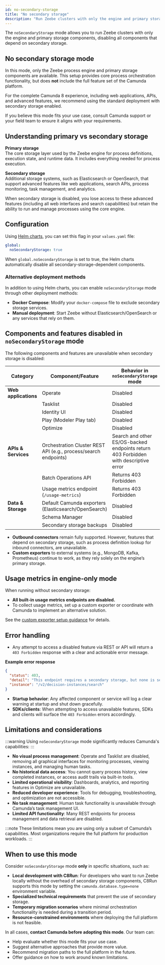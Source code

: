 ```yaml
---
id: no-secondary-storage
title: "No secondary storage"
description: "Run Zeebe clusters with only the engine and primary storage components, without secondary storage dependencies."
---
```


The `noSecondaryStorage` mode allows you to run Zeebe clusters with only the engine and primary storage components, disabling all components that depend on secondary storage.

## No secondary storage mode

In this mode, only the Zeebe process engine and primary storage components are available. This setup provides core process orchestration functionality, but does **not** include the full feature set of the Camunda platform.

For the complete Camunda 8 experience, including web applications, APIs, and advanced features, we recommend using the standard deployment with secondary storage enabled.

If you believe this mode fits your use case, consult Camunda support or your field team to ensure it aligns with your requirements.

## Understanding primary vs secondary storage

**Primary storage**  
The core storage layer used by the Zeebe engine for process definitions, execution state, and runtime data. It includes everything needed for process execution.

**Secondary storage**  
Additional storage systems, such as Elasticsearch or OpenSearch, that support advanced features like web applications, search APIs, process monitoring, task management, and analytics.

When secondary storage is disabled, you lose access to these advanced features (including all web interfaces and search capabilities) but retain the ability to run and manage processes using the core engine.

## Configuration

Using [Helm charts](../installation-methods/helm/install.md), you can set this flag in your `values.yaml` file:

```yaml
global:
  noSecondaryStorage: true
```

When `global.noSecondaryStorage` is set to true, the Helm charts automatically disable all secondary-storage-dependent components.

### Alternative deployment methods

In addition to using Helm charts, you can enable `noSecondaryStorage` mode through other deployment methods:

- **Docker Compose**: Modify your `docker-compose` file to exclude secondary storage services.
- **Manual deployment**: Start Zeebe without Elasticsearch/OpenSearch or any services that rely on them.

## Components and features disabled in `noSecondaryStorage` mode

The following components and features are unavailable when secondary storage is disabled:

| Category             | Component/Feature                                               | Behavior in `noSecondaryStorage` mode                                               |
| -------------------- | --------------------------------------------------------------- | ----------------------------------------------------------------------------------- |
| **Web applications** | Operate                                                         | Disabled                                                                            |
|                      | Tasklist                                                        | Disabled                                                                            |
|                      | Identity UI                                                     | Disabled                                                                            |
|                      | Play (Modeler Play tab)                                         | Disabled                                                                            |
|                      | Optimize                                                        | Disabled                                                                            |
| **APIs & Services**  | Orchestration Cluster REST API (e.g., process/search endpoints) | Search and other ES/OS-backed endpoints return 403 Forbidden with descriptive error |
|                      | Batch Operations API                                            | Returns 403 Forbidden                                                               |
|                      | Usage metrics endpoint (`/usage-metrics`)                       | Returns 403 Forbidden                                                               |
| **Data & Storage**   | Default Camunda exporters (Elasticsearch/OpenSearch)            | Disabled                                                                            |
|                      | Schema Manager                                                  | Disabled                                                                            |
|                      | Secondary storage backups                                       | Disabled                                                                            |

- **Outbound connectors** remain fully supported. However, features that depend on secondary storage, such as process definition lookup for inbound connectors, are unavailable.
- **Custom exporters** to external systems (e.g., MongoDB, Kafka, Prometheus) continue to work, as they rely solely on the engine’s primary storage.

## Usage metrics in engine-only mode

When running without secondary storage:

- **All built-in usage metrics endpoints are disabled.**
- To collect usage metrics, set up a custom exporter or coordinate with Camunda to implement an alternative solution.

See the [custom exporter setup guidance](/self-managed/concepts/exporters.md#custom-exporter-to-filter-specific-records) for details.

## Error handling

- Any attempt to access a disabled feature via REST or API will return a `403 Forbidden` response with a clear and actionable error message.

**Example error response**

```json
{
  "status": 403,
  "detail": "This endpoint requires a secondary storage, but none is set. Secondary storage can be configured using the 'camunda.database.type' property.",
  "instance": "/v2/decision-instances/search"
}
```

- **Startup behavior**: Any affected component or service will log a clear warning at startup and shut down gracefully.
- **SDKs/clients**: When attempting to access unavailable features, SDKs and clients will surface the `403 Forbidden` errors accordingly.

## Limitations and considerations

:::warning
Using `noSecondaryStorage` mode significantly reduces Camunda's capabilities:
:::

- **No visual process management**: Operate and Tasklist are disabled, removing all graphical interfaces for monitoring processes, viewing instances, and managing human tasks.
- **No historical data access**: You cannot query process history, view completed instances, or access audit trails via built-in tools.
- **Limited operational visibility**: Dashboards, analytics, and reporting features in Optimize are unavailable.
- **Reduced developer experience**: Tools for debugging, troubleshooting, and optimization are not accessible.
- **No task management**: Human task functionality is unavailable through Camunda’s task management UI.
- **Limited API functionality**: Many REST endpoints for process management and data retrieval are disabled.

:::note
These limitations mean you are using only a subset of Camunda’s capabilities. Most organizations require the full platform for production workloads.
:::

## When to use this mode

Consider `noSecondaryStorage` mode **only** in specific situations, such as:

- **Local development with C8Run**: For developers who want to run Zeebe locally without the overhead of secondary storage components, C8Run supports this mode by setting the `camunda.database.type=none` environment variable.
- **Specialized technical requirements** that prevent the use of secondary storage.
- **Temporary migration scenarios** where minimal orchestration functionality is needed during a transition period.
- **Resource-constrained environments** where deploying the full platform is not feasible.

In all cases, **contact Camunda before adopting this mode**. Our team can:

- Help evaluate whether this mode fits your use case.
- Suggest alternative approaches that provide more value.
- Recommend migration paths to the full platform in the future.
- Offer guidance on how to work around known limitations.
